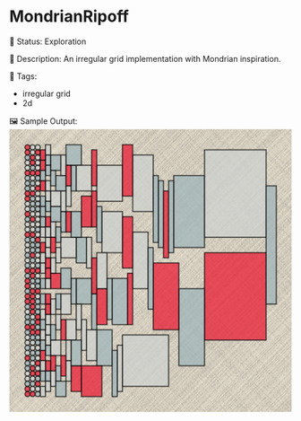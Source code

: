 # MondrianRipoff

🧪 Status: Exploration

📎 Description: An irregular grid implementation with Mondrian inspiration. 

🎨 Tags: 
- irregular grid
- 2d

🖼️ Sample Output:  
<img src="mySketch1657415738528.webp" alt="MondrianRipoff Sample Output" width="800" />
